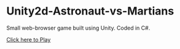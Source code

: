 # Unity2d-Astronaut-vs-Martians
Small web-browser game built using Unity. Coded in C#. 

<a href="https://ramurray.github.io/Unity2d-Astronaut-vs-Martians/docs/">Click here to Play</a>
